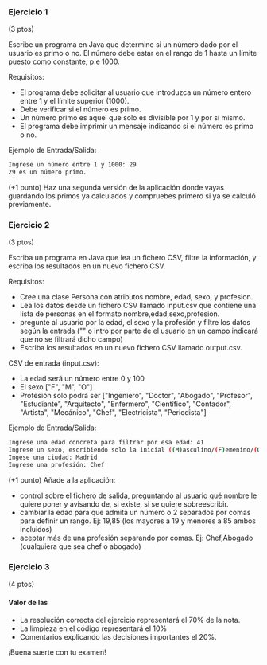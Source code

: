 ### Ejercicio 1 
(3 ptos)

Escribe un programa en Java que determine si un número dado por el usuario es primo o no. El número debe estar en el rango de 1 hasta un límite puesto como constante, p.e 1000.

Requisitos:
 - El programa debe solicitar al usuario que introduzca un número entero entre 1 y el límite superior (1000).
 - Debe verificar si el número es primo.
 - Un número primo es aquel que solo es divisible por 1 y por sí mismo.
 - El programa debe imprimir un mensaje indicando si el número es primo o no.

Ejemplo de Entrada/Salida:

``` sh
Ingrese un número entre 1 y 1000: 29
29 es un número primo.
```

(+1 punto)
Haz una segunda versión de la aplicación donde vayas guardando los primos ya calculados y compruebes primero si ya se calculó previamente.


### Ejercicio 2
(3 ptos)

Escriba un programa en Java que lea un fichero CSV,  filtre la información, y escriba los resultados en un nuevo fichero CSV.

Requisitos:
 - Cree una clase Persona con atributos nombre, edad, sexo, y profesion.
 - Lea los datos desde un fichero CSV llamado input.csv que contiene una lista de personas en el formato nombre,edad,sexo,profesion.
 - pregunte al usuario por la edad, el sexo y la profesión y filtre los datos según la entrada ("" o intro por parte de el usuario en un campo indicará que no se filtrará dicho campo)
 - Escriba los resultados en un nuevo fichero CSV llamado output.csv.

CSV de entrada (input.csv):
 - La edad será un número entre 0 y 100
 - El sexo ["F", "M", "O"]
 - Profesión solo podrá ser ["Ingeniero", "Doctor", "Abogado", "Profesor", "Estudiante", "Arquitecto", "Enfermero", "Científico", "Contador", "Artista", "Mecánico", "Chef", "Electricista",  "Periodista"]

Ejemplo de Entrada/Salida:

``` sh
Ingrese una edad concreta para filtrar por esa edad: 41
Ingrese un sexo, escribiendo solo la inicial ((M)asculino/(F)emenino/(O)tro): F
Ingese una ciudad: Madrid
Ingrese una profesión: Chef
```

(+1 punto)
Añade a la aplicación:
 - control sobre el fichero de salida, preguntando al usuario qué nombre le quiere poner y avisando de, si existe, si se quiere sobreescribir.
 - cambiar la edad para que admita un número o 2 separados por comas para definir un rango. Ej: 19,85 (los mayores a 19 y menores a 85 ambos incluidos)
 - aceptar más de una profesión separando por comas. Ej: Chef,Abogado (cualquiera que sea chef o abogado) 



### Ejercicio 3
(4 ptos)



#### Valor de las
 - La resolución correcta del ejercicio representará el 70% de la nota.
 - La limpieza en el código representará el 10%
 - Comentarios explicando las decisiones importantes el 20%.

¡Buena suerte con tu examen! 
